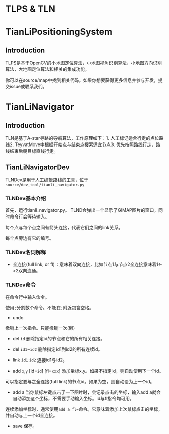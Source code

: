 # TLPS & TLN 


# TianLiPositioningSystem


## Introduction

TLPS是基于OpenCV的小地图定位算法，小地图视角识别算法，小地图方向识别算法，大地图定位算法和相关的集成功能。

你可以在source/map中找到相关代码。如果你想要获得更多信息并参与开发，提交issue或联系我们。

# TianLiNavigator


## Introduction

TLN是基于A-star寻路的导航算法，工作原理如下：1. 人工标记适合行走的点位路线2. TeyvatMove中根据开始点与结束点搜索适宜节点3. 优先按照路线行走，路线结束后朝目标直线行走。

## TianLiNavigatorDev


TLNDev是用于人工编辑路线的工具，位于`source/dev_tool/tianli_navigator.py`

### TLNDev基本介绍


首先，运行tianli_navigator.py。
TLND会弹出一个显示了GIMAP图片的窗口，同时命令行会等待输入。

每个点与每个点之间有箭头连接，代表它们之间的link关系。

每个点旁边有它的编号。

### TLNDev名词解释
- 全连接(full link, or fl)：意味着双向连接，比如节点1与节点2全连接意味着1<->2双向连通。

### TLNDev命令


在命令行中输入命令。

使用`;`分割数个命令。不能在`;`附近包含空格。

- undo

撤销上一次指令。只能撤销一次(懒)

- del `id`
删除指定id的节点和它的所有相关连接。

- del `id1`~`id2`
删除指定id1到id2的所有连续id。

- link `id1` `id2`
连接id1与id2。

- add `x`,`y` [id=`id`] [fl=`xxx`]
添加坐标x,y。如果不指定id，则自动使用下一个id。

可以指定要与之全连接(full link)的节点id。如果为空，则自动设为上一个id。

- add a
当你鼠标左键点击了一下图片时，会记录点击的坐标，输入add a就会自动添加这个坐标，不需要手动输入坐标。id与fl指令均可用。

连续添加坐标时，通常使用`add a fl=`命令。它意味着添加上次鼠标点击的坐标，并自动与上一个id全连接。

- save
保存。


